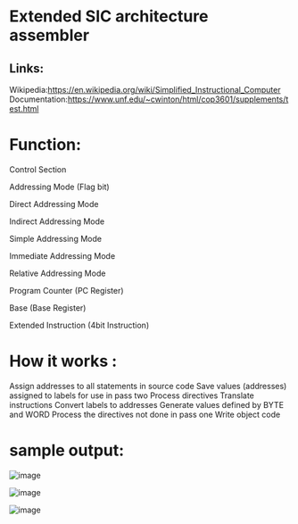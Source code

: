 Extended SIC architecture assembler
============================================
Links:
-----------------------------------
Wikipedia:https://en.wikipedia.org/wiki/Simplified_Instructional_Computer
Documentation:https://www.unf.edu/~cwinton/html/cop3601/supplements/test.html


Function:
===========================================================
Control Section

Addressing Mode (Flag bit)

Direct Addressing Mode

Indirect Addressing Mode

Simple Addressing Mode

Immediate Addressing Mode

Relative Addressing Mode

Program Counter (PC Register)

Base (Base Register)

Extended Instruction (4bit Instruction)

How it works :
=======================================================
Assign addresses to all statements in source code
Save values (addresses) assigned to labels for use in pass two
Process directives
Translate instructions
Convert labels to addresses
Generate values defined by BYTE and WORD
Process the directives not done in pass one
Write object code



sample output:
=================================
![image](https://user-images.githubusercontent.com/29634012/218253835-1f718d6e-bae7-4f6d-860c-612952be0937.png)

![image](https://user-images.githubusercontent.com/29634012/218253845-7b54927c-1834-4eac-869a-5970948b61bc.png)

![image](https://user-images.githubusercontent.com/29634012/218253868-60b5261e-4dc9-471b-b63c-c4bb118364b1.png)
